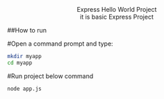 <div align="center">  Express Hello World Project   </div>
<div align='center'>it is basic  Express Project</div>


##How to run 

 #Open a command prompt and type:
 
 ```bash
 mkdir myapp
 cd myapp
 ```
  
 #Run project below command
 ```bash
 node app.js
 ```
 
